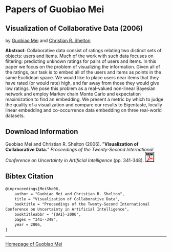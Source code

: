 # Papers of Guobiao Mei
## Visualization of Collaborative Data (2006)
by [Guobiao Mei](/) and [Christian R. Shelton](https://www.cs.ucr.edu/~cshelton/)

**Abstract**: Collaborative data consist of ratings relating two distinct sets of objects: users and items. Much of the work with such data focuses on filtering: predicting unknown ratings for pairs of users and items. In this paper we focus on the problem of visualizing the information. Given all of the ratings, our task is to embed all of the users and items as points in the same Euclidean space. We would like to place users near items that they have rated (or would rate) high, and far away from those they would give low ratings. We pose this problem as a real-valued non-linear Bayesian network and employ Markov chain Monte Carlo and expectation maximization to find an embedding. We present a metric by which to judge the quality of a visualization and compare our results to Eigentaste, locally linear embedding and co-occurrence data embedding on three real-world datasets.

## Download Information
Guobiao Mei and Christian R. Shelton (2006). "**Visualization of Collaborative Data.**" _Proceedings of the Twenty-Second International Conference on Uncertainty in Artificial Intelligence_ (pp. 341-348). [![PDF](/assets/images/pdf.gif)](/assets/papers/covis.pdf)

## Bibtex Citation
```
@inproceedings{MeiShe06,
    author = "Guobiao Mei and Christian R. Shelton",
    title = "Visualization of Collaborative Data",
    booktitle = "Proceedings of the Twenty-Second International Conference on Uncertainty in Artificial Intelligence",
    booktitleabbr = "{UAI}-2006",
    pages = "341--348",
    year = 2006,
}
```
---
[Homepage of Guobiao Mei](/)
